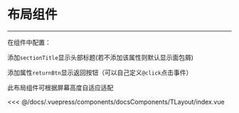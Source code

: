 # 布局组件

---

<common-code-format>
  <docsComponents-TLayout-index slot="source"></docsComponents-TLayout-index>
  在组件中配置：
  
  添加`sectionTitle`显示头部标题(若不添加该属性则默认显示面包屑)
  
  添加属性`returnBtn`显示返回按钮（可以自己定义`@click`点击事件）
  
  此布局组件可根据屏幕高度自适应适配

<<< @/docs/.vuepress/components/docsComponents/TLayout/index.vue
</common-code-format>
